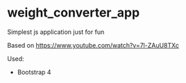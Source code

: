 # weight_converter_app
Simplest js application just for fun


Based on https://www.youtube.com/watch?v=7l-ZAuU8TXc


Used:
* Bootstrap 4
